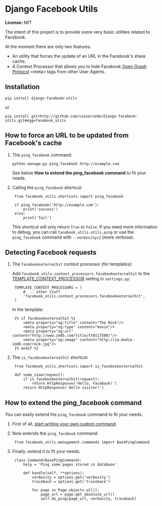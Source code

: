 Django Facebook Utils
=====================

**License:** MIT

The intent of this project is to provide some very basic utilities related to Facebook.

At the moment there are only two features:

* An utility that forces the update of an URL in the Facebook's share cache.
* A Context Processor that allows you to hide Facebook [Open Graph Protocol](http://developers.facebook.com/docs/opengraphprotocol/) &lt;meta&gt; tags from other User Agents.


Installation
------------

`pip install django-facebook-utils`

or

`pip install git+http://github.com/caioariede/django-facebook-utils.git#egg=facebook_utils`


How to force an URL to be updated from Facebook's cache
-------------------------------------------------------

1. The `ping_facebook` command:

	`python manage.py ping_facebook http://example.com`
	
	See below **How to extend the ping_facebook command** to fit your needs.

2. Calling the `ping_facebook` shortcut:

		from facebook_utils.shortcuts import ping_facebook
		
		if ping_facebook('http://example.com'):
			print('success')
		else:
			print('fail')
	
	This shortcut will only return `True` or `False`. If you need more information to debug, you can call `facebook_utils.utils.ping` or use the `ping_facebook` command with `--verbosity=2` (more verbose).

Detecting Facebook requests
---------------------------

1. The `facebookexternalhit` context processor (for templates):

	Add `facebook_utils.context_processors.facebookexternalhit` to the [TEMPLATE_CONTEXT_PROCESSOR](https://docs.djangoproject.com/en/dev/ref/settings/#std:setting-TEMPLATE_CONTEXT_PROCESSORS) setting in `settings.py`:
	
        TEMPLATE_CONTEXT_PROCESSORS = (
            #  .. other stuff
            'facebook_utils.context_processors.facebookexternalhit',
        )

	In the template:
	
		{% if facebookexternalhit %}
    		<meta property="og:title" content="The Rock"/>
    		<meta property="og:type" content="movie"/>
    		<meta property="og:url" content="http://www.imdb.com/title/tt0117500/"/>
    		<meta property="og:image" content="http://ia.media-imdb.com/rock.jpg"/>
    	{% endif %}

2. The `is_facebookexternalhit` shortcut:

		from facebook_utils.shortcuts import is_facebookexternalhit
		
		def some_view(request):
			if is_facebookexternalhit(request):
				return HttpResponse('Hello, Facebook!')
			return HttpResponse('Hello visitor!')

How to extend the ping_facebook command
---------------------------------------

You can easily extend the `ping_facebook` command to fit your needs.

1. First of all, [start writing your own custom command](https://docs.djangoproject.com/en/dev/howto/custom-management-commands/).
2. Now extends the `ping_facebook` command:

		from facebook_utils.management.commands import BasePingCommand
		
3. Finally, extend it to fit your needs:

        class Command(BasePingCommand):
            help = 'Ping some pages stored in database'

            def handle(self, **options):
                verbosity = options.get('verbosity')
                traceback = options.get('traceback')
                
                for page in Page.objects.all():
                    page_url = page.get_absolute_url()
                    self.do_ping(page_url, verbosity, traceback)
